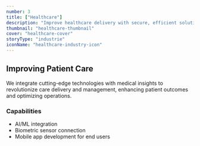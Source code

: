 ```yaml
---
number: 3
title: ["Healthcare"]
description: "Improve healthcare delivery with secure, efficient solutions that connect patients and providers, streamline workflows, and enhance patient care."
thumbnail: "healthcare-thumbnail"
cover: "healthcare-cover"
storyType: "industrie"
iconName: "healthcare-industry-icon"
---
```


## Improving Patient Care

We integrate cutting-edge technologies with medical insights to revolutionize care delivery and management, enhancing patient outcomes and optimizing operations.

### Capabilities

- AI/ML integration
- Biometric sensor connection
- Mobile app development for end users



